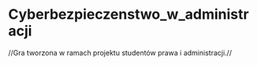 # Cyberbezpieczenstwo_w_administracji
//Gra tworzona w ramach projektu studentów prawa i administracji.//